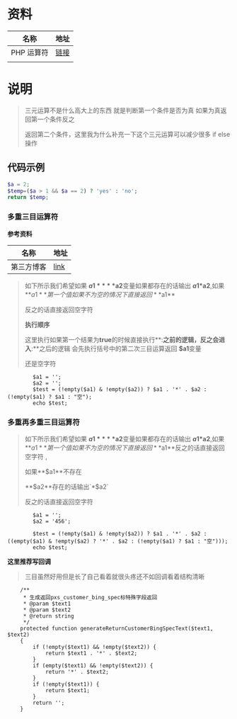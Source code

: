 # 资料

| 名称       | 地址                                                  |
| ---------- | ----------------------------------------------------- |
| PHP 运算符 | [链接](https://www.runoob.com/php/php-operators.html) |
|            |                                                       |



# 说明

> 三元运算不是什么高大上的东西 就是判断第一个条件是否为真  如果为真返回第一个条件反之
>
> 返回第二个条件，这里我为什么补充一下这个三元运算可以减少很多 if else 操作

## 代码示例

```php
$a = 2;
$temp=($a > 1 && $a == 2) ? 'yes' : 'no';
return $temp;
```

### **多重三目运算符**

**参考资料**

| 名称       | 地址                                                         |
| ---------- | ------------------------------------------------------------ |
| 第三方博客 | [link](https://blog.csdn.net/qq_35641337/article/details/89154017) |



> 如下所示我们希望如果 **$a1** **$a2**变量如果都存在的话输出 **$a1*$a2**,如果**$a1**第一个值如果不为空的情况下直接返回**$a1**
>
> 反之的话直接返回空字符          
>
> **执行顺序**
>
> 这里执行如果第一个结果为**true**的时候直接执行**:**之前的逻辑，反之会进入**:**之后的逻辑 会先执行括号中的第二次三目运算返回 **$a1**变量
>
> 还是空字符

```shell
        $a1 = '';
        $a2 = '';
        $test = (!empty($a1) & !empty($a2)) ? $a1 . '*' . $a2 : (!empty($a1) ? $a1 : "空");
        echo $test;
```

### 多重再多重三目运算符

> 如下所示我们希望如果 **$a1** **$a2**变量如果都存在的话输出 **$a1*$a2**,如果**$a1**第一个值如果不为空的情况下直接返回**$a1**反之的话直接返回空字符 ,
>
> 如果**$a1**不存在
>
> **$a2**存在的话输出`*$a2`
>
> 反之的话直接返回空字符         

```shell
        $a1 = '';
        $a2 = '456';

        $test = (!empty($a1) & !empty($a2)) ? $a1 . '*' . $a2 : ((empty($a1) & !empty($a2) ? '*' . $a2 : (!empty($a1) ? $a1 : "空")));
        echo $test;
```

**这里推荐写回调**

> 三目虽然好用但是长了自己看着就很头疼还不如回调看着结构清晰

```shell
    /**
     * 生成返回pxs_customer_bing_spec标特殊字段返回
     * @param $text1
     * @param $text2
     * @return string
     */
    protected function generateReturnCustomerBingSpecText($text1, $text2)
    {
        if (!empty($text1) && !empty($text2)) {
            return $text1 . '*' . $text2;
        }
        if (empty($text1) && !empty($text2)) {
            return '*' . $text2;
        }
        if (!empty($text1)) {
            return $text1;
        }
        return '';
    }
```

